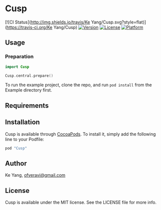 # Cusp

[![CI Status](http://img.shields.io/travis/Ke Yang/Cusp.svg?style=flat)](https://travis-ci.org/Ke Yang/Cusp)
[![Version](https://img.shields.io/cocoapods/v/Cusp.svg?style=flat)](http://cocoapods.org/pods/Cusp)
[![License](https://img.shields.io/cocoapods/l/Cusp.svg?style=flat)](http://cocoapods.org/pods/Cusp)
[![Platform](https://img.shields.io/cocoapods/p/Cusp.svg?style=flat)](http://cocoapods.org/pods/Cusp)

## Usage

### Preparation

```swift
import Cusp

Cusp.central.prepare()
```

To run the example project, clone the repo, and run `pod install` from the Example directory first.

## Requirements

## Installation

Cusp is available through [CocoaPods](http://cocoapods.org). To install
it, simply add the following line to your Podfile:

```ruby
pod "Cusp"
```

## Author

Ke Yang, ofveravi@gmail.com

## License

Cusp is available under the MIT license. See the LICENSE file for more info.
